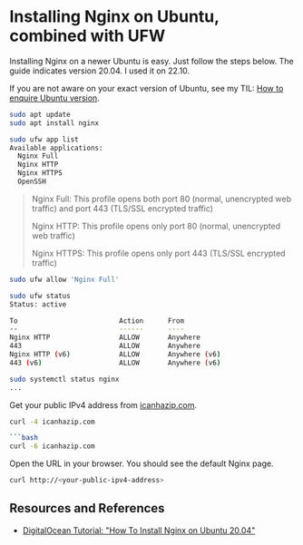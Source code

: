 # Installing Nginx on Ubuntu, combined with UFW

Installing Nginx on a newer Ubuntu is easy. Just follow the steps below. The guide indicates version 20.04. I used it on 22.10.

If you are not aware on your exact version of Ubuntu, see my TIL: [How to enquire Ubuntu version](../ubuntu/how_to_enquire_version.md).

```bash
sudo apt update
sudo apt install nginx
```

```bash
sudo ufw app list
Available applications:
  Nginx Full
  Nginx HTTP
  Nginx HTTPS
  OpenSSH
```

> Nginx Full: This profile opens both port 80 (normal, unencrypted web traffic) and port 443 (TLS/SSL encrypted traffic)
>
> Nginx HTTP: This profile opens only port 80 (normal, unencrypted web traffic)
>
> Nginx HTTPS: This profile opens only port 443 (TLS/SSL encrypted traffic)

```bash
sudo ufw allow 'Nginx Full'
```

```bash
sudo ufw status
Status: active

To                         Action      From
--                         ------      ----
Nginx HTTP                 ALLOW       Anywhere
443                        ALLOW       Anywhere
Nginx HTTP (v6)            ALLOW       Anywhere (v6)
443 (v6)                   ALLOW       Anywhere (v6)
```

```bash
sudo systemctl status nginx
...
```

Get your public IPv4 address from [icanhazip.com](https://icanhazip.com/).

```bash
curl -4 icanhazip.com

```bash
curl -6 icanhazip.com
```

Open the URL in your browser. You should see the default Nginx page.

```bash
curl http://<your-public-ipv4-address>
```

## Resources and References

- [DigitalOcean Tutorial: "How To Install Nginx on Ubuntu 20.04"](https://www.digitalocean.com/community/tutorials/how-to-install-nginx-on-ubuntu-20-04)
